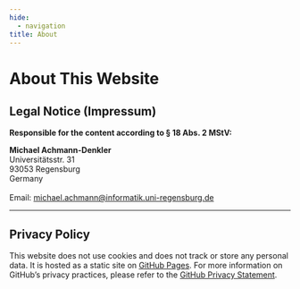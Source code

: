 ```yaml
---
hide:
  - navigation
title: About
---
```


# About This Website

## Legal Notice (Impressum)

**Responsible for the content according to § 18 Abs. 2 MStV:**

**Michael Achmann-Denkler** <br/>
Universitätsstr. 31  <br/>
93053 Regensburg  <br/>
Germany <br/>
<br/>
Email: [michael.achmann@informatik.uni-regensburg.de](mailto:michael.achmann@informatik.uni-regensburg.de)

---

## Privacy Policy

This website does not use cookies and does not track or store any personal data. It is hosted as a static site on [GitHub Pages](https://pages.github.com/). For more information on GitHub’s privacy practices, please refer to the [GitHub Privacy Statement](https://docs.github.com/en/site-policy/privacy-policies/github-privacy-statement).